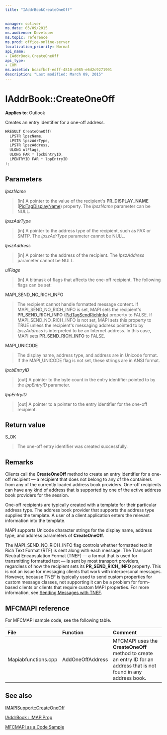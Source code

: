 ```yaml
---
title: "IAddrBookCreateOneOff"
 
 
manager: soliver
ms.date: 03/09/2015
ms.audience: Developer
ms.topic: reference
ms.prod: office-online-server
localization_priority: Normal
api_name:
- IAddrBook.CreateOneOff
api_type:
- COM
ms.assetid: bcacfbdf-edff-4810-a985-e6d2c9271901
description: "Last modified: March 09, 2015"
---
```


# IAddrBook::CreateOneOff

  
  
**Applies to**: Outlook 
  
Creates an entry identifier for a one-off address.
  
```cpp
HRESULT CreateOneOff(
  LPSTR lpszName,
  LPSTR lpszAdrType,
  LPSTR lpszAddress,
  ULONG ulFlags,
  ULONG FAR * lpcbEntryID,
  LPENTRYID FAR * lppEntryID
);
```

## Parameters

 _lpszName_
  
> [in] A pointer to the value of the recipient's **PR_DISPLAY_NAME** ([PidTagDisplayName](pidtagdisplayname-canonical-property.md)) property. The  _lpszName_ parameter can be NULL. 
    
 _lpszAdrType_
  
> [in] A pointer to the address type of the recipient, such as FAX or SMTP. The  _lpszAdrType_ parameter cannot be NULL. 
    
 _lpszAddress_
  
> [in] A pointer to the address of the recipient. The  _lpszAddress_ parameter cannot be NULL. 
    
 _ulFlags_
  
> [in] A bitmask of flags that affects the one-off recipient. The following flags can be set:
    
MAPI_SEND_NO_RICH_INFO 
  
> The recipient cannot handle formatted message content. If MAPI_SEND_NO_RICH_INFO is set, MAPI sets the recipient's **PR_SEND_RICH_INFO** ([PidTagSendRichInfo](pidtagsendrichinfo-canonical-property.md)) property to FALSE. If MAPI_SEND_NO_RICH_INFO is not set, MAPI sets this property to TRUE unless the recipient's messaging address pointed to by  _lpszAddress_ is interpreted to be an Internet address. In this case, MAPI sets **PR_SEND_RICH_INFO** to FALSE. 
    
MAPI_UNICODE 
  
> The display name, address type, and address are in Unicode format. If the MAPI_UNICODE flag is not set, these strings are in ANSI format.
    
 _lpcbEntryID_
  
> [out] A pointer to the byte count in the entry identifier pointed to by the  _lppEntryID_ parameter. 
    
 _lppEntryID_
  
> [out] A pointer to a pointer to the entry identifier for the one-off recipient.
    
## Return value

S_OK 
  
> The one-off entry identifier was created successfully.
    
## Remarks

Clients call the **CreateOneOff** method to create an entry identifier for a one-off recipient — a recipient that does not belong to any of the containers from any of the currently loaded address book providers. One-off recipients can have any kind of address that is supported by one of the active address book providers for the session. 
  
One-off recipients are typically created with a template for their particular address type. The address book provider that supports the address type supplies the template. A user of a client application enters the relevant information into the template.
  
MAPI supports Unicode character strings for the display name, address type, and address parameters of **CreateOneOff**.
  
The MAPI_SEND_NO_RICH_INFO flag controls whether formatted text in Rich Text Format (RTF) is sent along with each message. The Transport Neutral Encapsulation Format (TNEF) — a format that is used for transmitting formatted text — is sent by most transport providers, regardless of how the recipient sets its **PR_SEND_RICH_INFO** property. This is not an issue for messaging clients that work with interpersonal messages. However, because TNEF is typically used to send custom properties for custom message classes, not supporting it can be a problem for form-based clients or clients that require custom MAPI properties. For more information, see [Sending Messages with TNEF](sending-messages-with-tnef.md).
  
## MFCMAPI reference

For MFCMAPI sample code, see the following table.
  
|**File**|**Function**|**Comment**|
|:-----|:-----|:-----|
|Mapiabfunctions.cpp  <br/> |AddOneOffAddress  <br/> |MFCMAPI uses the **CreateOneOff** method to create an entry ID for an address that is not found in any address book.  <br/> |
   
## See also



[IMAPISupport::CreateOneOff](imapisupport-createoneoff.md)
  
[IAddrBook : IMAPIProp](iaddrbookimapiprop.md)


[MFCMAPI as a Code Sample](mfcmapi-as-a-code-sample.md)

